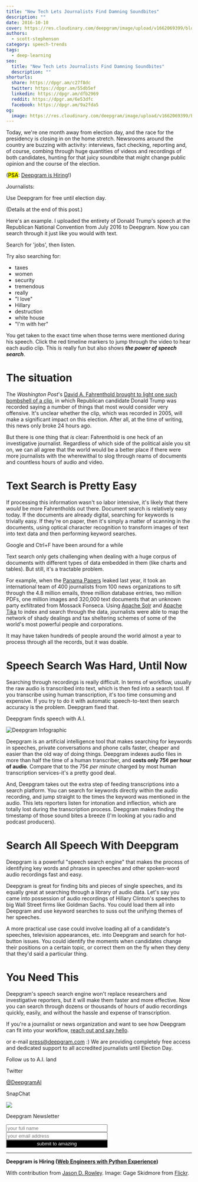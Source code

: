 ```yaml
---
title: "New Tech Lets Journalists Find Damning Soundbites"
description: ""
date: 2016-10-10
cover: https://res.cloudinary.com/deepgram/image/upload/v1662069399/blog/new-tech-lets-journalists-find-damning-soundbites/placeholder-post-image%402x.jpg
authors:
  - scott-stephenson
category: speech-trends
tags:
  - deep-learning
seo:
  title: "New Tech Lets Journalists Find Damning Soundbites"
  description: ""
shorturls:
  share: https://dpgr.am/c27f8dc
  twitter: https://dpgr.am/55db5ef
  linkedin: https://dpgr.am/dfb2969
  reddit: https://dpgr.am/6e53dfc
  facebook: https://dpgr.am/9a2fda5
og:
  image: https://res.cloudinary.com/deepgram/image/upload/v1662069399/blog/new-tech-lets-journalists-find-damning-soundbites/placeholder-post-image%402x.jpg
---
```


Today, we're one month away from election day, and the race for the presidency is closing in on the home stretch. Newsrooms around the country are buzzing with activity: interviews, fact checking, reporting and, of course, combing through huge quantities of videos and recordings of both candidates, hunting for that juicy soundbite that might change public opinion and the course of the election.

(<mark>PSA</mark>: [Deepgram is Hiring](https://angel.co/deepgram/jobs)!)

Journalists:

Use Deepgram for free until election day.

(Details at the end of this post.)

Here's an example. I uploaded the entirety of Donald Trump's speech at the Republican National Convention from July 2016 to Deepgram. Now you can search through it just like you would with text.

Search for 'jobs', then listen.

Try also searching for:

*   taxes
*   women
*   security
*   tremendous
*   really
*   "I love"
*   Hillary
*   destruction
*   white house
*   "I'm with her"

You get taken to the exact time when those terms were mentioned during his speech. Click the red timeline markers to jump through the video to hear each audio clip. This is really fun but also shows **_the power of speech search_**.

# The situation

The _Washington Post_'s [David A. Fahrenthold brought to light one such bombshell of a clip](https://www.washingtonpost.com/politics/trump-recorded-having-extremely-lewd-conversation-about-women-in-2005/2016/10/07/3b9ce776-8cb4-11e6-bf8a-3d26847eeed4_story.html), in which Republican candidate Donald Trump was recorded saying a number of things that most would consider very offensive. It's unclear whether the clip, which was recorded in 2005, will make a significant impact on this election. After all, at the time of writing, this news only broke 24 hours ago.

But there is one thing that _is_ clear: Fahrenthold is one heck of an investigative journalist. Regardless of which side of the political aisle you sit on, we can all agree that the world would be a better place if there were more journalists with the wherewithal to slog through reams of documents and countless hours of audio and video.

# Text Search is Pretty Easy

If processing this information wasn't so labor intensive, it's likely that there _would_ be more Fahrentholds out there. Document search is relatively easy today. If the documents are already digital, searching for keywords is trivially easy. If they're on paper, then it's simply a matter of scanning in the documents, using optical character recognition to transform images of text into text data and then performing keyword searches.

Google and Ctrl+F have been around for a while

Text search only gets challenging when dealing with a huge corpus of documents with different types of data embedded in them (like charts and tables). But still, it's a tractable problem.

For example, when the [Panama Papers](https://en.wikipedia.org/wiki/Panama_Papers) leaked last year, it took an international team of 400 journalists from 100 news organizations to sift through the 4.8 million emails, three million database entries, two million PDFs, one million images and 320,000 text documents that an unknown party exfiltrated from Mossack Fonseca. Using [Apache Solr](http://lucene.apache.org/solr/) and [Apache Tika](https://tika.apache.org/) to index and search through the data, journalists were able to map the network of shady dealings and tax sheltering schemes of some of the world's most powerful people and corporations.

It may have taken hundreds of people around the world almost a year to process through all the records, but it was doable.

# Speech Search Was Hard, Until Now

Searching through recordings is really difficult. In terms of workflow, usually the raw audio is transcribed into text, which is then fed into a search tool. If you transcribe using human transcription, it's too time consuming and expensive. If you try to do it with automatic speech-to-text then search accuracy is the problem. Deepgram fixed that.

Deepgram finds speech with A.I.

![Deepgram Infographic](http://i.imgur.com/pW0Ajuk.png)

Deepgram is an artificial intelligence tool that makes searching for keywords in speeches, private conversations and phone calls faster, cheaper and easier than the old way of doing things. Deepgram indexes audio files in more than half the time of a human transcriber, and **costs only 75¢ per hour of audio**. Compare that to the 75¢ _per minute_ charged by most human transcription services-it's a pretty good deal.

And, Deepgram takes out the extra step of feeding transcriptions into a search platform. You can search for keywords directly within the audio recording, and jump straight to the times the keyword was mentioned in the audio. This lets reporters listen for intonation and inflection, which are totally lost during the transcription process. Deepgram makes finding the timestamp of those sound bites a breeze (I'm looking at you radio and podcast producers).

# Search All Speech With Deepgram

Deepgram is a powerful "speech search engine" that makes the process of identifying key words and phrases in speeches and other spoken-word audio recordings fast and easy.

Deepgram is great for finding bits and pieces of single speeches, and its equally great at searching through a library of audio data. Let's say you came into possession of audio recordings of Hillary Clinton's speeches to big Wall Street firms like Goldman Sachs. You could load them all into Deepgram and use keyword searches to suss out the unifying themes of her speeches.

A more practical use case could involve loading all of a candidate's speeches, television appearances, etc. into Deepgram and search for hot-button issues. You could identify the moments when candidates change their positions on a certain topic, or correct them on the fly when they deny that they'd said a particular thing.

# You Need This

Deepgram's speech search engine won't replace researchers and investigative reporters, but it will make them faster and more effective. Now you can search through dozens or thousands of hours of audio recordings quickly, easily, and without the hassle and expense of transcription.

If you're a journalist or news organization and want to see how Deepgram can fit into your workflow, [reach out and say hello](https://www.deepgram.com/contact).

or e-mail press@deepgram.com :) We are providing completely free access and dedicated support to all accredited journalists until Election Day.

Follow us to A.I. land



Twitter

[@DeepgramAI](https://twitter.com/DeepgramAI)

SnapChat

![](https://res.cloudinary.com/deepgram/image/upload/v1661725712/blog/new-tech-lets-journalists-find-damning-soundbites/Screen-Shot-2016-11-02-at-4.16.43-PM.png)



Deepgram Newsletter

<input class="newsletter-signup-input-name" type="text" placeholder="your full name" style="width:275px;">  
<input class="newsletter-signup-input" type="text" placeholder="your email address" style="width:275px;">  
<button class="newsletter-signup-btn" style="color:white;background-color:black;width:275px;">submit to amazing</button>





<script>$('.newsletter-signup-btn').click(function(event){ $.post( 'https://www.deepgram.com/newsletter_signup', JSON.stringify({ 'from_url': window.location.href, 'email': $('.newsletter-signup-input').val(), 'name': $('.newsletter-signup-input-name').val() }), function(response){ $('.newsletter-signup-btn').html('thanks, sign up your friends!'); $('.newsletter-signup-input-name').val(""); $('.newsletter-signup-input').val(""); } ); }); $('.newsletter-signup-input').keyup(function(event){ if(e.keyCode == 13){ $('.newsletter-signup-btn').click(); } });</script>

* * *

**Deepgram is Hiring ([Web Engineers with Python Experience](https://angel.co/deepgram/jobs))**

With contribution from [Jason D. Rowley](https://twitter.com/Jason_Rowley). Image: Gage Skidmore from [Flickr](https://www.flickr.com/photos/gageskidmore/8567825104).

